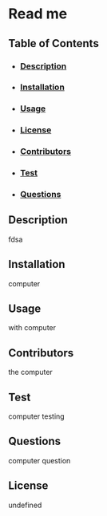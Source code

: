 # Read me
  ## Table of Contents
  - ### [Description](#Description)
  - ### [Installation](#Installation)
  - ### [Usage](#Usage)
  - ### [License](#License)
  - ### [Contributors](#Contributors)
  - ### [Test](#Test)
  - ### [Questions](#Question)
  ## Description
  fdsa
  ## Installation
  computer
  ## Usage
  with computer
  ## Contributors
  the computer
  ## Test
  computer testing
  ## Questions
  computer question
  ## License
  undefined
